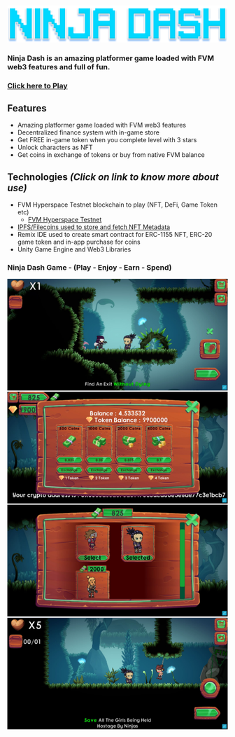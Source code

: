![](NinjaDash/Assets/Used%20Assets/ui/ninjstitle.png)



### Ninja Dash is an amazing platformer game loaded with FVM web3 features and full of fun.

### [Click here to Play](https://www.thundergamestudio.com/web3/ninjadash/)

## Features
- Amazing platformer game loaded with FVM web3 features
- Decentralized finance system with in-game store
- Get FREE in-game token when you complete level with 3 stars
- Unlock characters as NFT
- Get coins in exchange of tokens or buy from native FVM balance


## Technologies  ***(Click on link to know more about use)***
- FVM Hyperspace Testnet blockchain to play (NFT, DeFi, Game Token etc)
  * [FVM Hyperspace Testnet](https://github.com/NinjaDash/NinjaDash/blob/main/FVMTestnet.md)
- [IPFS/Filecoins used to store and fetch NFT Metadata](https://github.com/NinjaDash/NinjaDash/blob/main/NFT.Storage.md)
- Remix IDE used to create smart contract for ERC-1155 NFT, ERC-20 game token and in-app purchase for coins
- Unity Game Engine and Web3 Libraries

### Ninja Dash Game - (Play - Enjoy - Earn - Spend)
![Ninja Dash Game](NinjaDash/ImageAssets/Screenshot_7.jpg)
![Ninja Dash Game](NinjaDash/ImageAssets/Screenshot_6.jpg)
![Ninja Dash Game](NinjaDash/ImageAssets/Screenshot_5.jpg)
![Ninja Dash Game](NinjaDash/ImageAssets/Screenshot_4.jpg)

